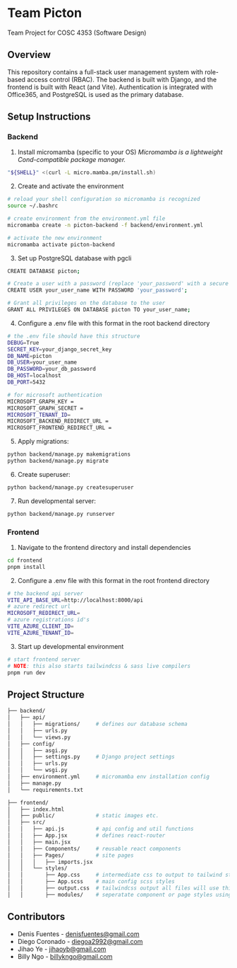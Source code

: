 # Team Picton
Team Project for COSC 4353 (Software Design)

## Overview
This repository contains a full-stack user management system with role-based access control (RBAC). The backend is built with Django, and the frontend is built with React (and Vite). Authentication is integrated with Office365, and PostgreSQL is used as the primary database.

## Setup Instructions

### Backend
1. Install micromamba (specific to your OS)
_Micromamba is a lightweight Cond-compatible package manager._
```bash
"${SHELL}" <(curl -L micro.mamba.pm/install.sh)
```
2. Create and activate the environment
```bash
# reload your shell configuration so micromamba is recognized
source ~/.bashrc

# create environment from the environment.yml file
micromamba create -n picton-backend -f backend/environment.yml

# activate the new environment
micromamba activate picton-backend 
```
3. Set up PostgreSQL database with pgcli 
```bash
CREATE DATABASE picton;

# Create a user with a password (replace 'your_password' with a secure password)
CREATE USER your_user_name WITH PASSWORD 'your_password';

# Grant all privileges on the database to the user
GRANT ALL PRIVILEGES ON DATABASE picton TO your_user_name;
```
4. Configure a .env file with this format in the root backend directory
```bash
# the .env file should have this structure
DEBUG=True
SECRET_KEY=your_django_secret_key
DB_NAME=picton
DB_USER=your_user_name
DB_PASSWORD=your_db_password
DB_HOST=localhost
DB_PORT=5432

# for microsoft authentication
MICROSOFT_GRAPH_KEY = 
MICROSOFT_GRAPH_SECRET = 
MICROSOFT_TENANT_ID=
MICROSOFT_BACKEND_REDIRECT_URL = 
MICROSOFT_FRONTEND_REDIRECT_URL = 
```  
5. Apply migrations:
```bash
python backend/manage.py makemigrations
python backend/manage.py migrate
```
6. Create superuser:
```bash
python backend/manage.py createsuperuser
```
7. Run developmental server:
```bash
python backend/manage.py runserver
```

### Frontend 
1. Navigate to the frontend directory and install dependencies
```bash
cd frontend
pnpm install
```
2. Configure a .env file with this format in the root frontend directory
```bash
# the backend api server 
VITE_API_BASE_URL=http://localhost:8000/api
# azure redirect url
MICROSOFT_REDIRECT_URL=
# azure registrations id's
VITE_AZURE_CLIENT_ID=
VITE_AZURE_TENANT_ID=
```

3. Start up developmental environment
```bash
# start frontend server
# NOTE: this also starts tailwindcss & sass live compilers
pnpm run dev
```

## Project Structure
```bash
├── backend/
│   ├── api/  
│   │   ├── migrations/     # defines our database schema 
│   │   ├── urls.py         
│   │   └── views.py         
│   ├── config/
│   │   ├── asgi.py
│   │   ├── settings.py     # Django project settings
│   │   ├── urls.py
│   │   └── wsgi.py
│   ├── environment.yml     # micromamba env installation config
│   ├── manage.py           
│   └── requirements.txt

├── frontend/
│   ├── index.html
│   ├── public/             # static images etc.
│   ├── src/
│   │   ├── api.js          # api config and util functions 
│   │   ├── App.jsx         # defines react-router
│   │   ├── main.jsx        
│   │   ├── Components/     # reusable react components
│   │   ├── Pages/          # site pages 
│   │   │   ├── imports.jsx 
│   │   └── styles/
│   │       ├── App.css     # intermediate css to output to tailwind styles
│   │       ├── App.scss    # main config scss styles
│   │       ├── output.css  # tailwindcss output all files will use this 
│   │       ├── modules/    # seperatate component or page styles using scss imports here
```

## Contributors
- Denis Fuentes - denisfuentes@gmail.com
- Diego Coronado - diegoa2992@gmail.com
- Jihao Ye - jihaoyb@gmail.com
- Billy Ngo - billykngo@gmail.com
